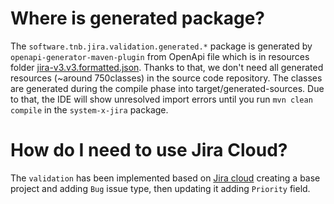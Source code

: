 # Where is generated package?

The `software.tnb.jira.validation.generated.*` package is generated by `openapi-generator-maven-plugin` from OpenApi file which is in resources
folder [jira-v3.v3.formatted.json](src%2Fmain%2Fresources%2Fjira-v3.v3.formatted.json).
Thanks to that, we don't need all generated resources (~around 750classes) in the source code repository.
The classes are generated during the compile phase into target/generated-sources.
Due to that, the IDE will show unresolved import errors until you run `mvn clean compile` in the `system-x-jira` package.

# How do I need to use Jira Cloud?

The `validation` has been implemented based on [Jira cloud](https://www.atlassian.com/try/cloud/) creating a base project and adding `Bug` issue type, then updating it adding `Priority` field.
